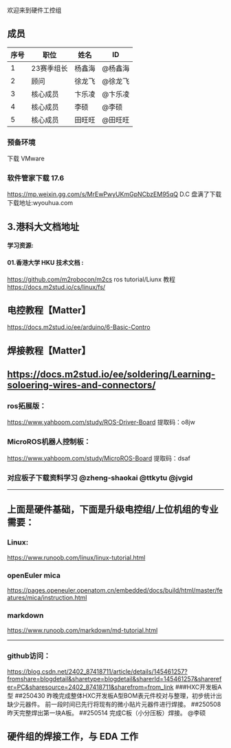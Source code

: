 欢迎来到硬件工控组
## 成员
|序号 |职位 | 姓名  | ID|
|---|---|---|---|
| 1 |23赛季组长|杨鑫海| @杨鑫海  |
| 2 |顾问|徐龙飞|  @徐龙飞   |
| 3 |核心成员|卞乐凌| @卞乐凌 |
| 4 |核心成员|李硕|   @李硕   |
| 5 |核心成员|田旺旺| @田旺旺 |



### 预备环境
下载 VMware
### 软件管家下载 17.6
https://mp.weixin.gg.com/s/MrEwPwyUKmGpNCbzEM95qQ
D.C 盘满了下载 下载地址:wyouhua.com
## 3.港科大文档地址
#### 学习资源:
#### 01.香港大学 HKU 技术文档 :
https://github.com/m2robocon/m2cs ros tutorial/Liunx
教程 https://docs.m2stud.io/cs/linux/fs/
## 电控教程【Matter】
https://docs.m2stud.io/ee/arduino/6-Basic-Contro
## 焊接教程【Matter】
https://docs.m2stud.io/ee/soldering/Learning-soloering-wires-and-connectors/
---
### ros拓展版：
https://www.yahboom.com/study/ROS-Driver-Board 提取码：o8jw
### MicroROS机器人控制板：
https://www.yahboom.com/study/MicroROS-Board 提取码：dsaf
### 对应板子下载资料学习 @zheng-shaokai  @ttkytu  @jvgid 
---
上面是硬件基础，下面是升级电控组/上位机组的专业需要：
---
### Linux:
https://www.runoob.com/linux/linux-tutorial.html
### openEuler mica 
https://pages.openeuler.openatom.cn/embedded/docs/build/html/master/features/mica/instruction.html
### markdown
https://www.runoob.com/markdown/md-tutorial.html

---
### github访问：
https://blog.csdn.net/2402_87418711/article/details/145461257?fromshare=blogdetail&sharetype=blogdetail&sharerId=145461257&sharerefer=PC&sharesource=2402_87418711&sharefrom=from_link
###HXC开发板A型
##250430
昨晚完成整体HXC开发板A型BOM表元件校对与整理，初步统计出缺少元器件。
前一段时间已先行将现有的微小贴片元器件进行焊接。
##250508
昨天完整焊出第一块A板。
##250514
完成C板（小分压板）焊接。 @李硕 

## 硬件组的焊接工作，与 EDA 工作

